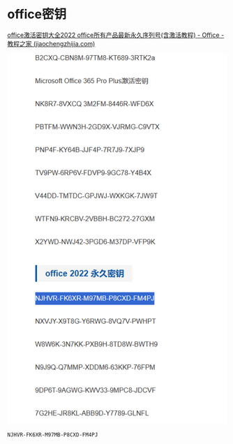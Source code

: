 # office密钥

[office激活密钥大全2022 office所有产品最新永久序列号(含激活教程) - Office - 教程之家 (jiaochengzhijia.com)](https://www.jiaochengzhijia.com/office/158566.html "office激活密钥大全2022 office所有产品最新永久序列号(含激活教程) - Office - 教程之家 (jiaochengzhijia.com)")

![](image/image_zPhmgRcs4o.png)

```纯文本
NJHVR-FK6XR-M97MB-P8CXD-FM4PJ
```
